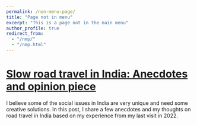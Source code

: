 ```yaml
---
permalink: /non-menu-page/
title: "Page not in menu"
excerpt: "This is a page not in the main menu"
author_profile: true
redirect_from: 
  - "/nmp/"
  - "/nmp.html"
---
```


[Slow road travel in India: Anecdotes and opinion piece](https://medium.com/@parthamishra1996/slow-road-travel-in-india-anecdotes-and-opinion-piece-b5727763eaed)
======

I believe some of the social issues in India are very unique and need some creative solutions. In this post, I share a few anecdotes and my thoughts on road travel in India based on my experience from my last visit in 2022.